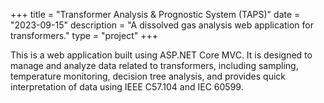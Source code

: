 +++
title = "Transformer Analysis & Prognostic System (TAPS)"
date = "2023-09-15"
description = "A dissolved gas analysis web application for transformers."
type = "project"
+++

This is a web application built using ASP.NET Core MVC. It is designed to manage and analyze data related to transformers, including sampling, temperature monitoring, decision tree analysis, and provides quick interpretation of data using IEEE C57.104 and IEC 60599.
